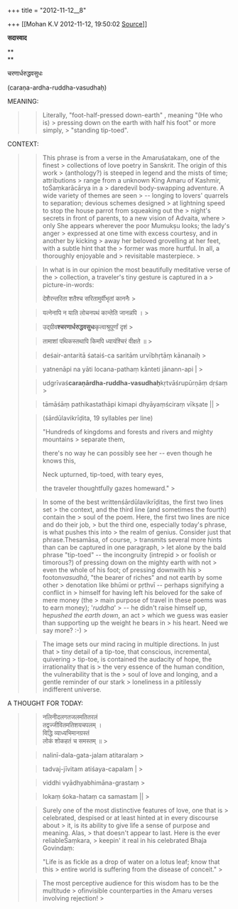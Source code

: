 +++
title = "2012-11-12__8"

+++
[[Mohan K.V	2012-11-12, 19:50:02 [Source](https://groups.google.com/g/sadaswada/c/el3bOFvRmEY)]]



**सदास्वाद**  

**  
**

चरणार्धरुद्धवसुधः  

  

(caraṇa-ardha-ruddha-vasudhaḥ)

  

MEANING:

> 
> > Literally, "foot-half-pressed down-earth" , meaning "(He who is) > pressing down on the earth with half his foot" or more simply, > "standing tip-toed".
> > 
> > 
> >   
> > 

CONTEXT:

> 
> > This phrase is from a verse in the Amaruśatakaṃ, one of the finest > collections of love poetry in Sanskrit. The origin of this work > (anthology?) is steeped in legend and the mists of time; attributions > range from a unknown King Amaru of Kashmir, toŚaṃkarācārya in a > daredevil body-swapping adventure. A wide variety of themes are seen > -- longing to lovers' quarrels to separation; devious schemes designed > at lightning speed to stop the house parrot from squeaking out the > night's secrets in front of parents, to a new vision of Advaita, where > only She appears wherever the poor Mumukṣu looks; the lady's anger > expressed at one time with excess courtesy, and in another by kicking > away her beloved grovelling at her feet, with a subtle hint that the > former was more hurtful. In all, a thoroughly enjoyable and > revisitable masterpiece. >
> 
> > 
> >   
> > 
> > 
> > In what is in our opinion the most beautifully meditative verse of the > collection, a traveler's tiny gesture is captured in a > picture-in-words:
> > 
> > 
> >   
> > 
> > 
> > 
> > देशैरन्तरिता शतैश्च सरितामुर्वीभृतां काननैः >
> 
> > 
> > यत्नेनापि न याति लोचनपथं कान्तेति जानन्नपि । >
> 
> > 
> > उद्ग्रीव**श्चरणार्धरुद्धवसुधः**कृत्वाश्रुपूर्णां दृशं >
> 
> > 
> > तामाशां पथिकस्तथापि किमपि ध्यायंश्चिरं वीक्षते ॥ >
> 
> > 
> > 
> >   
> > 
> > 
> > 
> > deśair-antaritā śataiś-ca saritām urvībhṛtāṃ kānanaiḥ >
> 
> > 
> > yatnenāpi na yāti locana-pathaṃ kānteti jānann-api \| >
> 
> > 
> > udgrīvaś**caraṇārdha-ruddha-vasudhaḥ**kṛtvāśrupūrṇāṃ dṛśaṃ >
> 
> > 
> > tāmāśāṃ pathikastathāpi kimapi dhyāyaṃściraṃ vīkṣate \|\| >
> 
> > 
> >   
> > 
> > 
> > 
> > (śārdūlavikrīḍita, 19 syllables per line)
> > 
> > 
> >   
> > 
> > 
> > "Hundreds of kingdoms and forests and rivers and mighty mountains > separate them,
> > 
> > 
> > there's no way he can possibly see her -- even though he knows this,
> > 
> > 
> > Neck upturned, tip-toed, with teary eyes,
> > 
> > 
> > the traveler thoughtfully gazes homeward." >
> 
> > 
> >   
> > 
> > 
> > In some of the best writtenśārdūlavikrīḍitas, the first two lines set > the context, and the third line (and sometimes the fourth) contain the > soul of the poem. Here, the first two lines are nice and do their job, > but the third one, especially today's phrase, is what pushes this into > the realm of genius. Consider just that phrase.Thesamāsa, of course, > transmits several more hints than can be captured in one paragraph, > let alone by the bald phrase "tip-toed" -- the incongruity (intrepid > or foolish or timorous?) of pressing down on the mighty earth with not > even the whole of his foot; of pressing downwith his > footon*vasudhā*, "the bearer of riches" and not earth by some other > denotation like bhūmi or pṛthvī -- perhaps signifying a conflict in > himself for having left his beloved for the sake of mere money (the > main purpose of travel in these poems was to earn money); '*ruddha*' > -- he didn't raise himself up, he*pushed the earth down*, an act > which we guess was easier than supporting up the weight he bears in > his heart. Need we say more? :-) >
> 
> > 
> >   
> > 
> > 
> > The image sets our mind racing in multiple directions. In just that > tiny detail of a tip-toe, that conscious, incremental, quivering > tip-toe, is contained the audacity of hope, the irrationality that is > the very essence of the human condition, the vulnerability that is the > soul of love and longing, and a gentle reminder of our stark > loneliness in a pitilessly indifferent universe.
> > 
> > 
> >   
> > 

A THOUGHT FOR TODAY:

> 
> > 
> > 
> > 
> > 
> > 
> > 
> > 
> >   
> > 
> > 
> > 
> > 
> > 
> > नलिनीदलगतजलमतितरलं  
> तद्वज्जीवितमतिशयचपलम् ।  
> विद्धि व्याध्यभिमानग्रस्तं  
> लोकं शोकहतं च समस्तम् ॥ >
> 
> > 
> > 
> > 
> > 
> > 
> > 
> > 
> > 
> >   
> > 
> > 
> > 
> > 
> > 
> > 
> > 
> > 
> > 
> > 
> > 
> > nalinī-dala-gata-jalam atitaralaṃ >
> 
> > 
> > tadvaj-jīvitam atiśaya-capalam \| >
> 
> > 
> > viddhi vyādhyabhimāna-grastaṃ >
> 
> > 
> > lokaṃ śoka-hataṃ ca samastam \|\| >
> 
> > 
> >   
> > 
> > 
> > 
> > 
> > 
> > 
> > 
> > 
> > 
> > 
> > 
> > 
> > 
> > 
> > 
> > 
> > 
> > Surely one of the most distinctive features of love, one that is > celebrated, despised or at least hinted at in every discourse about > it, is its ability to give life a sense of purpose and meaning. Alas, > that doesn't appear to last. Here is the ever reliableŚaṃkara, > keepin' it real in his celebrated Bhaja Govindaṃ:
> > 
> > 
> >   
> > 
> > 
> > "Life is as fickle as a drop of water on a lotus leaf; know that this > entire world is suffering from the disease of conceit." >
> 
> > 
> >   
> > 
> > 
> > The most perceptive audience for this wisdom has to be the multitude > ofinvisible counterparties in the Amaru verses involving rejection! >
> 
> > 
> > 
> > 

